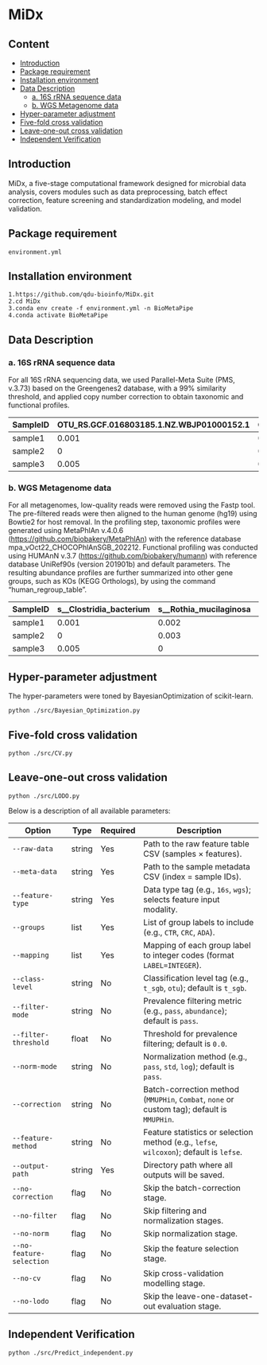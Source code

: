 # MiDx

## Content

- [Introduction](#introduction)
- [Package requirement](#package-requirement)
- [Installation environment](#installation-environment)
- [Data Description](#build-a-phylogenetic-tree)
  - [a. 16S rRNA sequence data](#a-16s-amplicon)
  - [b. WGS Metagenome data](#b-wgs-metagenome)
- [Hyper-parameter adjustment](#model-training-and-testing)
- [Five-fold cross validation](#run-the-example-with-one-click)
- [Leave-one-out cross validation](#run-the-example-with-one-click)
- [Independent Verification](#supplementary)
## Introduction
MiDx, a five-stage computational framework designed for microbial data analysis, covers modules such as data preprocessing, batch effect correction, feature screening and standardization modeling, and model validation.
## Package requirement
```
environment.yml
```
## Installation environment
```
1.https://github.com/qdu-bioinfo/MiDx.git
2.cd MiDx
3.conda env create -f environment.yml -n BioMetaPipe
4.conda activate BioMetaPipe
```
## Data Description
### a. 16S rRNA sequence data
For all 16S rRNA sequencing data, we used Parallel-Meta Suite  (PMS, v.3.73) based on the Greengenes2 database, with a 99% similarity threshold, and applied copy number correction to obtain taxonomic and functional profiles.

| SampleID | OTU_RS.GCF.016803185.1.NZ.WBJP01000152.1 | OTU_MJ006.2.barcode60.umi189791bins.ubs.4 | ...  |
| -------- | ------- | ------- |:----:|
| sample1  | 0.001   | 0.002   | ...  | 
| sample2  | 0       | 0.003   | ...  | 
| sample3  | 0.005   | 0       | ...  | 
### b. WGS Metagenome data
For all metagenomes, low-quality reads were removed using the Fastp  tool. The pre-filtered reads were then aligned to the human genome (hg19) using Bowtie2 for host removal. In the profiling step, taxonomic profiles were generated using MetaPhlAn v.4.0.6 (https://github.com/biobakery/MetaPhlAn)  with the reference database mpa_vOct22_CHOCOPhlAnSGB_202212. Functional profiling was conducted using HUMAnN v.3.7 (https://github.com/biobakery/humann) with reference database UniRef90s (version 201901b) and default parameters. The resulting abundance profiles are further summarized into other gene groups, such as KOs (KEGG Orthologs), by using the command “human_regroup_table”. 

| SampleID | s__Clostridia_bacterium | s__Rothia_mucilaginosa | ...  |
| -------- | ----------------------- | ---------------------- | :--: |
| sample1  | 0.001                   | 0.002                  |      |
| sample2  | 0                       | 0.003                  |      |
| sample3  | 0.005                   | 0                      |      |


## Hyper-parameter adjustment
The hyper-parameters were toned by BayesianOptimization of scikit-learn.
```
python ./src/Bayesian_Optimization.py
```
## Five-fold cross validation
```
python ./src/CV.py
```
## Leave-one-out cross validation
```
python ./src/LODO.py
```
Below is a description of all available parameters:

| Option                  | Type      | Required | Description                                                                                             |
|-------------------------|-----------|----------|---------------------------------------------------------------------------------------------------------|
| `--raw-data`            | string    | Yes      | Path to the raw feature table CSV (samples × features).                                                 |
| `--meta-data`           | string    | Yes      | Path to the sample metadata CSV (index = sample IDs).                                                    |
| `--feature-type`        | string    | Yes      | Data type tag (e.g., `16s`, `wgs`); selects feature input modality.                                      |
| `--groups`              | list      | Yes      | List of group labels to include (e.g., `CTR`, `CRC`, `ADA`).                                             |
| `--mapping`             | list      | Yes      | Mapping of each group label to integer codes (format `LABEL=INTEGER`).                                   |
| `--class-level`         | string    | No       | Classification level tag (e.g., `t_sgb`, `otu`); default is `t_sgb`.                                      |
| `--filter-mode`         | string    | No       | Prevalence filtering metric (e.g., `pass`, `abundance`); default is `pass`.                              |
| `--filter-threshold`    | float     | No       | Threshold for prevalence filtering; default is `0.0`.                                                     |
| `--norm-mode`           | string    | No       | Normalization method (e.g., `pass`, `std`, `log`); default is `pass`.                                     |
| `--correction`          | string    | No       | Batch-correction method (`MMUPHin`, `Combat`, `none` or custom tag); default is `MMUPHin`.               |
| `--feature-method`      | string    | No       | Feature statistics or selection method (e.g., `lefse`, `wilcoxon`); default is `lefse`.                   |
| `--output-path`         | string    | Yes      | Directory path where all outputs will be saved.                                                          |
| `--no-correction`       | flag      | No       | Skip the batch-correction stage.                                                                         |
| `--no-filter`           | flag      | No       | Skip filtering and normalization stages.                                                                  |
| `--no-norm`             | flag      | No       | Skip normalization stage.                                                                                |
| `--no-feature-selection`| flag      | No       | Skip the feature selection stage.                                                                        |
| `--no-cv`               | flag      | No       | Skip cross-validation modelling stage.                                                                   |
| `--no-lodo`             | flag      | No       | Skip the leave-one-dataset-out evaluation stage.                                                         | 

## Independent Verification
```
python ./src/Predict_independent.py
```

